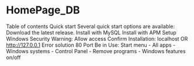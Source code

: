 # HomePage_DB
Table of contents
Quick start
Several quick start options are available:
Download the latest release.
Install with MySQL
Install with APM Setup
Windows Security Warning: Allow access
Confirm Installation: localhost OR http://127.0.0.1
Error solution
80 Port Be in Use:
Start menu - All apps - Windows systems - Control Panel - Remove programs - Windows features on/off


